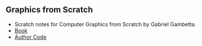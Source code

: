 ## Graphics from Scratch
* Scratch notes for Computer Graphics from Scratch by Gabriel Gambetta.
* [Book](https://gabrielgambetta.com/computer-graphics-from-scratch/)
* [Author Code](https://github.com/ggambetta/computer-graphics-from-scratch/tree/master/demos)
